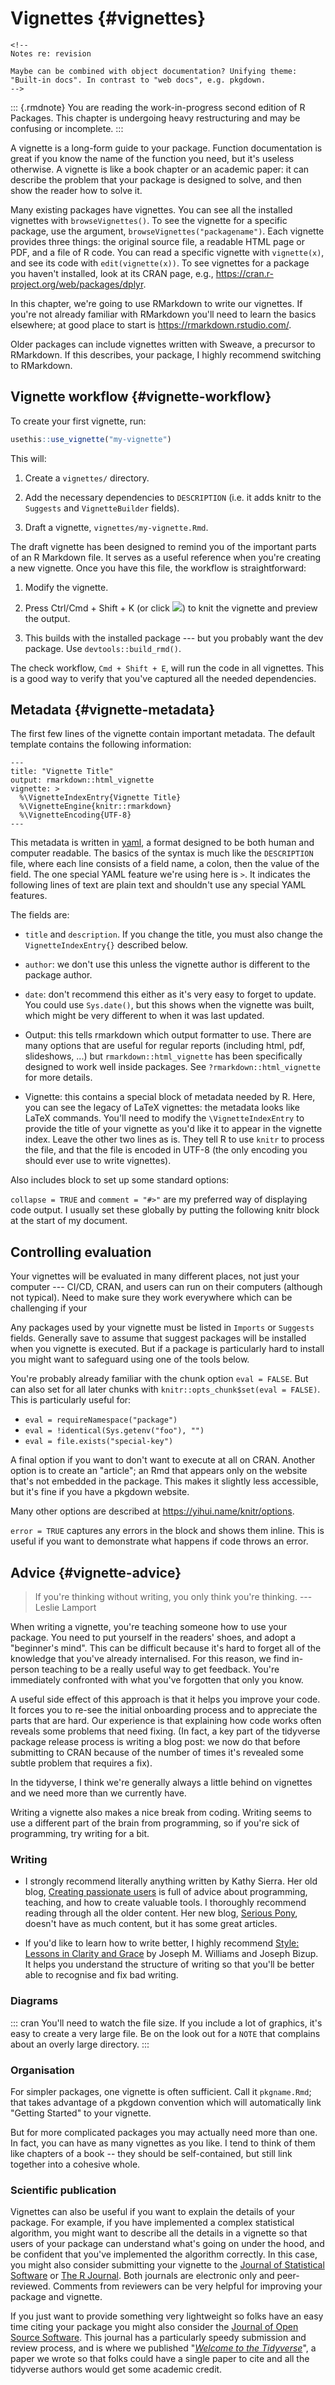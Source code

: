 # Vignettes {#vignettes}

```{=html}
<!--
Notes re: revision

Maybe can be combined with object documentation? Unifying theme: "Built-in docs". In contrast to "web docs", e.g. pkgdown.
-->
```
::: {.rmdnote}
You are reading the work-in-progress second edition of R Packages. This chapter is undergoing heavy restructuring and may be confusing or incomplete. :::

A vignette is a long-form guide to your package.
Function documentation is great if you know the name of the function you need, but it's useless otherwise.
A vignette is like a book chapter or an academic paper: it can describe the problem that your package is designed to solve, and then show the reader how to solve it.

Many existing packages have vignettes.
You can see all the installed vignettes with `browseVignettes()`.
To see the vignette for a specific package, use the argument, `browseVignettes("packagename")`.
Each vignette provides three things: the original source file, a readable HTML page or PDF, and a file of R code.
You can read a specific vignette with `vignette(x)`, and see its code with `edit(vignette(x))`.
To see vignettes for a package you haven't installed, look at its CRAN page, e.g., <https://cran.r-project.org/web/packages/dplyr>.

In this chapter, we're going to use RMarkdown to write our vignettes.
If you're not already familiar with RMarkdown you'll need to learn the basics elsewhere; at good place to start is <https://rmarkdown.rstudio.com/>.

Older packages can include vignettes written with Sweave, a precursor to RMarkdown.
If this describes, your package, I highly recommend switching to RMarkdown.

## Vignette workflow {#vignette-workflow}

To create your first vignette, run:


```r
usethis::use_vignette("my-vignette")
```

This will:

1.  Create a `vignettes/` directory.

2.  Add the necessary dependencies to `DESCRIPTION` (i.e. it adds knitr to the `Suggests` and `VignetteBuilder` fields).

3.  Draft a vignette, `vignettes/my-vignette.Rmd`.

The draft vignette has been designed to remind you of the important parts of an R Markdown file.
It serves as a useful reference when you're creating a new vignette.
Once you have this file, the workflow is straightforward:

1.  Modify the vignette.

2.  Press Ctrl/Cmd + Shift + K (or click ![](images/knit.png)<!-- -->) to knit the vignette and preview the output.

3.  This builds with the installed package --- but you probably want the dev package.
    Use `devtools::build_rmd()`.

The check workflow, `Cmd + Shift + E`, will run the code in all vignettes.
This is a good way to verify that you've captured all the needed dependencies.

## Metadata {#vignette-metadata}

The first few lines of the vignette contain important metadata.
The default template contains the following information:

    ---
    title: "Vignette Title"
    output: rmarkdown::html_vignette
    vignette: >
      %\VignetteIndexEntry{Vignette Title}
      %\VignetteEngine{knitr::rmarkdown}
      %\VignetteEncoding{UTF-8}
    ---

This metadata is written in [yaml](https://yaml.org/), a format designed to be both human and computer readable.
The basics of the syntax is much like the `DESCRIPTION` file, where each line consists of a field name, a colon, then the value of the field.
The one special YAML feature we're using here is `>`.
It indicates the following lines of text are plain text and shouldn't use any special YAML features.

The fields are:

-   `title` and `description`.
    If you change the title, you must also change the `VignetteIndexEntry{}` described below.

-   `author`: we don't use this unless the vignette author is different to the package author.

-   `date`: don't recommend this either as it's very easy to forget to update.
    You could use `Sys.date()`, but this shows when the vignette was built, which might be very different to when it was last updated.

-   Output: this tells rmarkdown which output formatter to use.
    There are many options that are useful for regular reports (including html, pdf, slideshows, ...) but `rmarkdown::html_vignette` has been specifically designed to work well inside packages.
    See `?rmarkdown::html_vignette` for more details.

-   Vignette: this contains a special block of metadata needed by R.
    Here, you can see the legacy of LaTeX vignettes: the metadata looks like LaTeX commands.
    You'll need to modify the `\VignetteIndexEntry` to provide the title of your vignette as you'd like it to appear in the vignette index.
    Leave the other two lines as is.
    They tell R to use `knitr` to process the file, and that the file is encoded in UTF-8 (the only encoding you should ever use to write vignettes).

Also includes block to set up some standard options:

    

`collapse = TRUE` and `comment = "#>"` are my preferred way of displaying code output.
I usually set these globally by putting the following knitr block at the start of my document.

## Controlling evaluation

Your vignettes will be evaluated in many different places, not just your computer --- CI/CD, CRAN, and users can run on their computers (although not typical).
Need to make sure they work everywhere which can be challenging if your

Any packages used by your vignette must be listed in `Imports` or `Suggests` fields.
Generally save to assume that suggest packages will be installed when you vignette is executed.
But if a package is particularly hard to install you might want to safeguard using one of the tools below.

You're probably already familiar with the chunk option `eval = FALSE`.
But can also set for all later chunks with `knitr::opts_chunk$set(eval = FALSE)`.
This is particularly useful for:

-   `eval = requireNamespace("package")`
-   `eval = !identical(Sys.getenv("foo"), "")`
-   `eval = file.exists("special-key")`

A final option if you want to don't want to execute at all on CRAN.
Another option is to create an "article"; an Rmd that appears only on the website that's not embedded in the package.
This makes it slightly less accessible, but it's fine if you have a pkgdown website.

Many other options are described at <https://yihui.name/knitr/options>.

`error = TRUE` captures any errors in the block and shows them inline.
This is useful if you want to demonstrate what happens if code throws an error.

## Advice {#vignette-advice}

> If you're thinking without writing, you only think you're thinking.
> --- Leslie Lamport

When writing a vignette, you're teaching someone how to use your package.
You need to put yourself in the readers' shoes, and adopt a "beginner's mind".
This can be difficult because it's hard to forget all of the knowledge that you've already internalised.
For this reason, we find in-person teaching to be a really useful way to get feedback.
You're immediately confronted with what you've forgotten that only you know.

A useful side effect of this approach is that it helps you improve your code.
It forces you to re-see the initial onboarding process and to appreciate the parts that are hard.
Our experience is that explaining how code works often reveals some problems that need fixing.
(In fact, a key part of the tidyverse package release process is writing a blog post: we now do that before submitting to CRAN because of the number of times it's revealed some subtle problem that requires a fix).

In the tidyverse, I think we're generally always a little behind on vignettes and we need more than we currently have.

Writing a vignette also makes a nice break from coding.
Writing seems to use a different part of the brain from programming, so if you're sick of programming, try writing for a bit.

### Writing

-   I strongly recommend literally anything written by Kathy Sierra.
    Her old blog, [Creating passionate users](https://headrush.typepad.com/) is full of advice about programming, teaching, and how to create valuable tools.
    I thoroughly recommend reading through all the older content.
    Her new blog, [Serious Pony](https://seriouspony.com/blog/), doesn't have as much content, but it has some great articles.

-   If you'd like to learn how to write better, I highly recommend [Style: Lessons in Clarity and Grace](https://amzn.com/0321898680) by Joseph M. Williams and Joseph Bizup.
    It helps you understand the structure of writing so that you'll be better able to recognise and fix bad writing.

### Diagrams

::: cran
You'll need to watch the file size.
If you include a lot of graphics, it's easy to create a very large file.
Be on the look out for a `NOTE` that complains about an overly large directory.
:::

### Organisation

For simpler packages, one vignette is often sufficient.
Call it `pkgname.Rmd`; that takes advantage of a pkgdown convention which will automatically link "Getting Started" to your vignette.

But for more complicated packages you may actually need more than one.
In fact, you can have as many vignettes as you like.
I tend to think of them like chapters of a book -- they should be self-contained, but still link together into a cohesive whole.

### Scientific publication

Vignettes can also be useful if you want to explain the details of your package.
For example, if you have implemented a complex statistical algorithm, you might want to describe all the details in a vignette so that users of your package can understand what's going on under the hood, and be confident that you've implemented the algorithm correctly.
In this case, you might also consider submitting your vignette to the [Journal of Statistical Software](http://jstatsoft.org/) or [The R Journal](http://journal.r-project.org/).
Both journals are electronic only and peer-reviewed.
Comments from reviewers can be very helpful for improving your package and vignette.

If you just want to provide something very lightweight so folks have an easy time citing your package you might also consider the [Journal of Open Source Software](https://joss.theoj.org).
This journal has a particularly speedy submission and review process, and is where we published "[*Welcome to the Tidyverse*](https://joss.theoj.org/papers/10.21105/joss.01686)", a paper we wrote so that folks could have a single paper to cite and all the tidyverse authors would get some academic credit.
